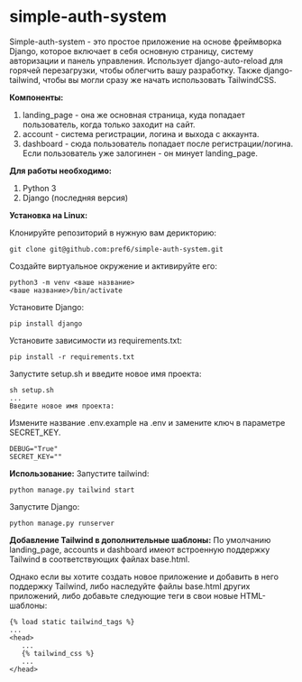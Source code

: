 # simple-auth-system
Simple-auth-system - это простое приложение на основе фреймворка Django, которое включает в себя основную страницу, систему авторизации и панель управления. Использует django-auto-reload для горячей перезагрузки, чтобы облегчить вашу разработку. Также django-tailwind, чтобы вы могли сразу же начать использовать TailwindCSS.

**Компоненты:**
  1. landing_page - она же основная страница, куда попадает пользователь, когда только заходит на сайт.
  2. account - система регистрации, логина и выхода с аккаунта.
  3. dashboard - сюда пользователь попадает после регистрации/логина. Если пользователь уже залогинен - он минует landing_page.

**Для работы необходимо:**
  1. Python 3
  2. Django (последняя версия)

**Установка на Linux:**

Клонируйте репозиторий в нужную вам дерикторию:
```
git clone git@github.com:pref6/simple-auth-system.git
```
Создайте виртуальное окружение и активируйте его:
```
python3 -m venv <ваше название>
<ваше название>/bin/activate
```
Установите Django:
```
pip install django
```
Установите зависимости из requirements.txt:
```
pip install -r requirements.txt
```
Запустите setup.sh и введите новое имя проекта:
```
sh setup.sh
...
Введите новое имя проекта: 
```
Измените название .env.example на .env и замените ключ в параметре SECRET_KEY.
```
DEBUG="True"
SECRET_KEY=""
```
**Использование:**
Запустите tailwind:
```
python manage.py tailwind start
```
Запустите Django:
```
python manage.py runserver
```
**Добавление Tailwind в дополнительные шаблоны:**
По умолчанию landing_page, accounts и dashboard имеют встроенную поддержку Tailwind в соответствующих файлах base.html.

Однако если вы хотите создать новое приложение и добавить в него поддержку Tailwind, либо наследуйте файлы base.html других приложений, либо добавьте следующие теги в свои новые HTML-шаблоны:
```
{% load static tailwind_tags %}
...
<head>
   ...
   {% tailwind_css %}
   ...
</head>
```

